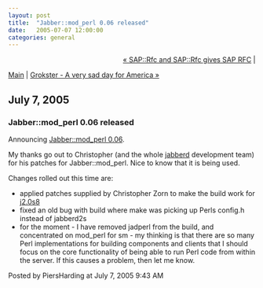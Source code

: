```yaml
---
layout: post
title:  "Jabber::mod_perl 0.06 released"
date:   2005-07-07 12:00:00
categories: general
---
```

<p align="right">
<a href="http://www.piersharding.com/blog/archives/2005/07/saprfc_and_sapr.html">&laquo; SAP::Rfc and SAP::Rfc gives SAP RFC</a> |

<a href="http://www.piersharding.com/blog/">Main</a>
| <a href="http://www.piersharding.com/blog/archives/2005/07/grokster_a_very.html">Grokster - A very sad day for America &raquo;</a>

</p>

<h2>July  7, 2005</h2>

<h3>Jabber::mod_perl 0.06 released</h3>

<p>
Announcing <a href='http://search.cpan.org/dist/Jabber-mod_perl/'>Jabber::mod_perl 0.06</a>.
</p>
<p>
My thanks go out to Christopher (and the whole <a href='http://jabberstudio.org/projects/jabberd2/project/view.php'>jabberd</a> development team)
for his patches for Jabber::mod_perl.  Nice to know that  it is being
used.
</p>
<p>
Changes rolled out this time are:
<ul>
     <li> applied patches supplied by Christopher Zorn to make the build work for <a href='http://jabberstudio.org/projects/jabberd2/releases/'>j2.0s8</a></li>
     <li> fixed an old bug with build where make was picking up Perls config.h instead of jabberd2s</li>
     <li> for the moment - I have removed jadperl from the build, and concentrated on mod_perl for sm - my thinking is that there are so many Perl implementations for building components and clients that I should focus on the core functionality of being able to run Perl code from within the server.  If this causes a problem, then let me know.</li>
</ul>

<div id="a000034more"><div id="more">

</div></div>

<p class="posted">Posted by PiersHarding at July  7, 2005  9:43 AM</p>





